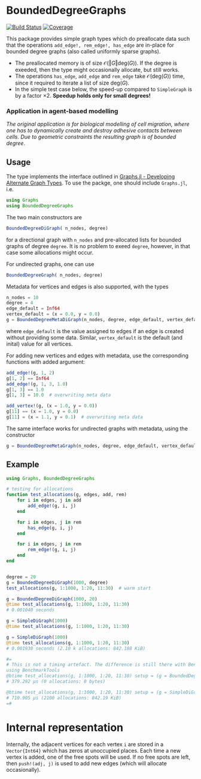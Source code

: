# BoundedDegreeGraphs

<!--
[![Stable](https://img.shields.io/badge/docs-stable-blue.svg)](https://SteffenPL.github.io/BoundedDegreeGraphs.jl/stable/)
[![Dev](https://img.shields.io/badge/docs-dev-blue.svg)](https://SteffenPL.github.io/BoundedDegreeGraphs.jl/dev/)
-->
[![Build Status](https://github.com/SteffenPL/BoundedDegreeGraphs.jl/actions/workflows/CI.yml/badge.svg?branch=main)](https://github.com/SteffenPL/BoundedDegreeGraphs.jl/actions/workflows/CI.yml?query=branch%3Amain)
[![Coverage](https://codecov.io/gh/SteffenPL/BoundedDegreeGraphs.jl/branch/main/graph/badge.svg)](https://codecov.io/gh/SteffenPL/BoundedDegreeGraphs.jl)

This package provides simple graph types which do preallocate data such that the operations `add_edge!, rem_edge!, has_edge` are in-place for bounded degree graphs (also called uniformly sparse graphs). 

- The preallocated memory is of size $\mathcal{O}( \Vert G \Vert \mathrm{deg}(G) )$.
If the degree is exeeded, then the type might occasionally allocate, but still works.
- The operations `has_edge`, `add_edge` and `rem_edge` take $\mathcal{O}( \mathrm{deg}(G) )$ time, since it required to iterate a list of size $\mathrm{deg}(G)$. 
- In the simple test case below, the speed-up compared to `SimpleGraph` is by a factor $\times 2$. **Speedup holds only for small degrees!**

### Application in agent-based modelling
_The original application is for biological modelling of cell migration, where one has to dynamically create and destroy adhesive contacts between cells. Due to geometric constraints the resulting graph is of bounded degree._

## Usage 

The type implements the interface outlined in [Graphs.jl - Developing Alternate Graph Types](https://juliagraphs.org/Graphs.jl/dev/ecosystem/interface/). To use the packge, one should include `Graphs.jl`, i.e. 
```julia
using Graphs
using BoundedDegreeGraphs
```


The two main constructors are
```julia
BoundedDegreeDiGraph( n_nodes, degree)
```
for a directional graph with `n_nodes` and pre-allocated lists for bounded graphs of degree `degree`. It is no problem to exeed `degree`, however, in that case some allocations might occur.

For undirected graphs, one can use
```julia
BoundedDegreeGraph( n_nodes, degree)
```

Metadata for vertices and edges is also supported, with the types 
```julia
n_nodes = 10
degree = 4 
edge_default = Inf64 
vertex_default = (x = 0.0, y = 0.0)
g = BoundedDegreeMetaDiGraph(n_nodes, degree, edge_default, vertex_default) 
```
where `edge_default` is the value assigned to edges if an edge is created without providing some data. Similar, `vertex_default` is the default (and inital) value for all vertices.

For adding new vertices and edges with metadata, use the corresponding functions with added argument:
```julia
add_edge!(g, 1, 2)
g[1, 2] == Inf64 
add_edge!(g, 1, 3, 1.0)
g[1, 3] == 1.0
g[1, 3] = 10.0  # overwriting meta data

add_vertex!(g, (x = 1.0, y = 0.0))
g[11] == (x = 1.0, y = 0.0)
g[11] = (x = 1.1, y = 0.1)  # overwriting meta data
```

The same interface works for undirected graphs with metadata, using the constructor 
```julia
g = BoundedDegreeMetaGraph(n_nodes, degree, edge_default, vertex_default) 
```

## Example 

```julia
using Graphs, BoundedDegreeGraphs

# testing for allocations
function test_allocations(g, edges, add, rem)
    for i in edges, j in add
        add_edge!(g, i, j)
    end

    for i in edges, j in rem 
        has_edge(g, i, j)
    end

    for i in edges, j in rem
        rem_edge!(g, i, j)
    end
end


degree = 20
g = BoundedDegreeDiGraph(1000, degree)
test_allocations(g, 1:1000, 1:20, 11:30)  # warm start

g = BoundedDegreeDiGraph(1000, 20)
@time test_allocations(g, 1:1000, 1:20, 11:30)  
# 0.001040 seconds

g = SimpleDiGraph(1000)
@time test_allocations(g, 1:1000, 1:20, 11:30)

g = SimpleDiGraph(1000) 
@time test_allocations(g, 1:1000, 1:20, 11:30)  
# 0.001930 seconds (2.10 k allocations: 842.188 KiB)

#=
# This is not a timing artefact. The difference is still there with BenchmarkTools:
using BenchmarkTools
@btime test_allocations(g, 1:1000, 1:20, 11:30) setup = (g = BoundedDegreeDiGraph(1000, 20)) 
# 379.292 μs (0 allocations: 0 bytes)

@btime test_allocations(g, 1:1000, 1:20, 11:30) setup = (g = SimpleDiGraph(1000)) 
# 710.905 μs (2100 allocations: 842.19 KiB)
=#
```

# Internal representation

Internally, the adjacent vertices for each vertex `i` are stored in a `Vector{Int64}` which has zeros at unoccupied places. Each time a new vertex is added, one of the free spots will be used. 
If no free spots are left, then `push!(adj, j)` is used to add new edges (which will allocate occasionally). 

